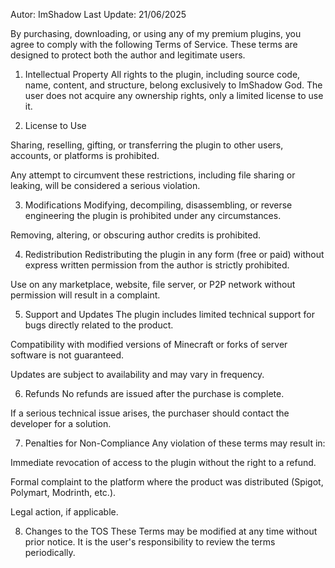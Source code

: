 Autor: ImShadow
Last Update: 21/06/2025

By purchasing, downloading, or using any of my premium plugins, you agree to comply with the following Terms of Service. These terms are designed to protect both the author and legitimate users.

1. Intellectual Property
All rights to the plugin, including source code, name, content, and structure, belong exclusively to ImShadow God. The user does not acquire any ownership rights, only a limited license to use it.

2. License to Use

Sharing, reselling, gifting, or transferring the plugin to other users, accounts, or platforms is prohibited.

Any attempt to circumvent these restrictions, including file sharing or leaking, will be considered a serious violation.

3. Modifications
Modifying, decompiling, disassembling, or reverse engineering the plugin is prohibited under any circumstances.

Removing, altering, or obscuring author credits is prohibited.

4. Redistribution
Redistributing the plugin in any form (free or paid) without express written permission from the author is strictly prohibited.

Use on any marketplace, website, file server, or P2P network without permission will result in a complaint.

5. Support and Updates
The plugin includes limited technical support for bugs directly related to the product.

Compatibility with modified versions of Minecraft or forks of server software is not guaranteed.

Updates are subject to availability and may vary in frequency.

6. Refunds
No refunds are issued after the purchase is complete.

If a serious technical issue arises, the purchaser should contact the developer for a solution.

7. Penalties for Non-Compliance
Any violation of these terms may result in:

Immediate revocation of access to the plugin without the right to a refund.

Formal complaint to the platform where the product was distributed (Spigot, Polymart, Modrinth, etc.).

Legal action, if applicable.

8. Changes to the TOS
These Terms may be modified at any time without prior notice. It is the user's responsibility to review the terms periodically.
